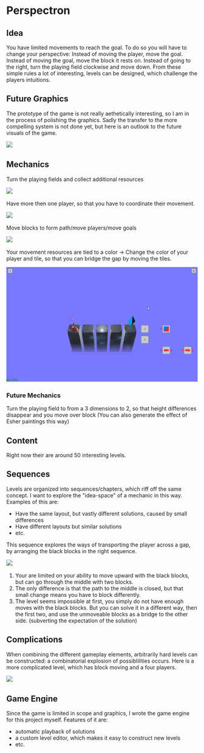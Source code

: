 # Perspectron

## Idea
You have limited movements to reach the goal. To do so you will have to change your perspective:
Instead of moving the player, move the goal. Instead of moving the goal, move the block it rests on. Instead of going to the right, turn the playing field clockwise and move down. From these simple rules a lot of interesting, levels can be designed, which challenge the players intuitions.

## Future Graphics
The prototype of the game is not really aethetically interesting, so I am in the process of polishing the graphics. 
Sadly the transfer to the more compelling system is not done yet, but here is an outlook to the future visuals of the game.

![](gifs/future.gif)

## Mechanics
Turn the playing fields and collect additional resources

![](gifs/rotate_collect.gif)

Have more then one player, so that you have to coordinate their movement.

![](gifs/2_player.gif)

Move blocks to form path/move players/move goals

![](gifs/blocking.gif)

Your movement resources are tied to a color -> Change the color of your player and tile, so that you can bridge the gap by moving the tiles.

![](gifs/color_swap.gif)

### Future Mechanics
Turn the playing field to from a 3 dimensions to 2, so that height differences disappear and you move over block
(You can also generate the effect of Esher paintings this way)

## Content
Right now their are around 50 interesting levels.

## Sequences
Levels are organized into sequences/chapters, which riff off the same concept. I want to explore the "idea-space" of a mechanic in this way.
Examples of this are:
- Have the same layout, but vastly different solutions, caused by small differences
- Have different layouts but similar solutions
- etc.

This sequence explores the ways of transporting the player across a gap, by arranging the black blocks in the right sequence.

![](gifs/sequence2.gif)

1. Your are limited on your ability to move upward with the black blocks, but can go through the middle with two blocks.
2. The only difference is that the path to the middle is closed, but that small change means you have to block differently.
3. The level seems impossible at first, you simply do not have enough moves with the black blocks. But you can solve it in a different way, then the first two, and use the unmoveable blocks as a bridge to the other side. (subverting the expectation of the solution)

## Complications
When combining the different gameplay elements, arbitrarily hard levels can be constructed: a combinatorial explosion of possiblilities occurs. Here is a more complicated level, which has block moving and a four players.

![](gifs/complicated.gif)

## Game Engine
Since the game is limited in scope and graphics, I wrote the game engine for this project myself. Features of it are:
- automatic playback of solutions
- a custom level editor, which makes it easy to construct new levels
- etc.
